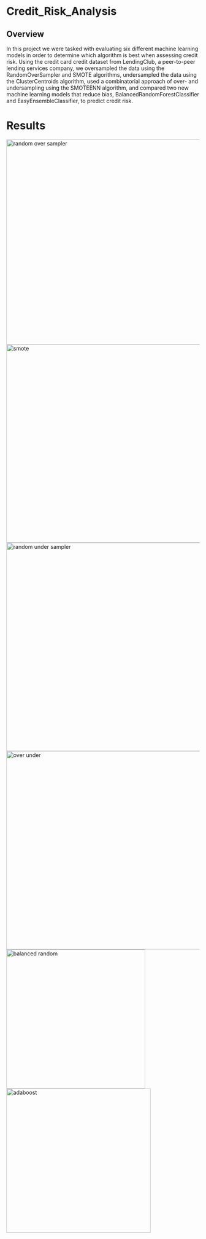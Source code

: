 # Credit_Risk_Analysis

## Overview

In this project we were tasked with evaluating six different machine learning models in order to determine which algorithm is best when assessing credit risk. Using the credit card credit dataset from LendingClub, a peer-to-peer lending services company, we oversampled the data using the RandomOverSampler and SMOTE algorithms, undersampled the data using the ClusterCentroids algorithm, used a combinatorial approach of over- and undersampling using the SMOTEENN algorithm, and compared two new machine learning models that reduce bias, BalancedRandomForestClassifier and EasyEnsembleClassifier, to predict credit risk.

# Results

<img width="534" alt="random over sampler" src="https://user-images.githubusercontent.com/67936161/98511141-28dc8700-2219-11eb-8cd2-15ae82a1a1c2.PNG">

<img width="517" alt="smote" src="https://user-images.githubusercontent.com/67936161/98511155-2ed26800-2219-11eb-90f7-886507c48485.PNG">

<img width="543" alt="random under sampler" src="https://user-images.githubusercontent.com/67936161/98511162-309c2b80-2219-11eb-816a-cdd91d77460b.PNG">

<img width="517" alt="over under" src="https://user-images.githubusercontent.com/67936161/98511176-34c84900-2219-11eb-9e6a-4c7f0b1fd555.PNG">

<img width="362" alt="balanced random" src="https://user-images.githubusercontent.com/67936161/98511187-372aa300-2219-11eb-97fe-da1c7dbd6db7.PNG">

<img width="376" alt="adaboost" src="https://user-images.githubusercontent.com/67936161/98511193-385bd000-2219-11eb-9810-5a40527bfa82.PNG">